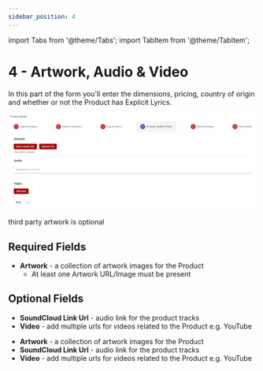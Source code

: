 ```yaml
---
sidebar_position: 4
---
```


import Tabs from '@theme/Tabs';
import TabItem from '@theme/TabItem';

# 4 - Artwork, Audio & Video
In this part of the form you'll enter the dimensions, pricing, country of origin and whether or not the Product has Explicit Lyrics.

![Product Editor Artwork Video Audio](../../../static/img/pages/products/editor/pw_product_editor_media.png)

third party artwork is optional

## Required Fields
<Tabs groupId="supplier-class">
	<TabItem value="standard" label="Standard">
		<ul>
			<li><strong>Artwork</strong> - a collection of artwork images for the Product
				<ul>
					<li>At least one Artwork URL/Image must be present</li>
				</ul>
			</li>
		</ul>
	</TabItem>
</Tabs>


## Optional Fields

<Tabs groupId="supplier-class">
  <TabItem value="standard" label="Standard">
    <ul>
        <li><strong>SoundCloud Link Url</strong> - audio link for the product tracks</li>
        <li><strong>Video</strong> - add multiple urls for videos related to the Product e.g. YouTube</li>
    </ul>
  </TabItem>
  <TabItem value="third-party" label="Third Party">
    <ul>
        <li><strong>Artwork</strong> - a collection of artwork images for the Product</li>
        <li><strong>SoundCloud Link Url</strong> - audio link for the product tracks</li>
        <li><strong>Video</strong> - add multiple urls for videos related to the Product e.g. YouTube</li>
    </ul>
  </TabItem>
</Tabs>